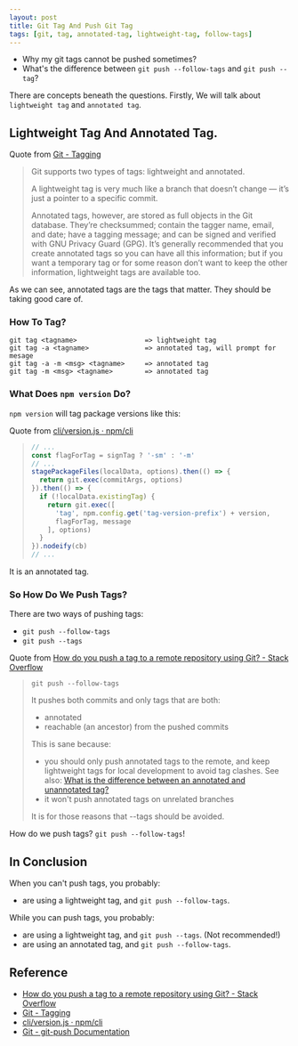 ```yaml
---
layout: post
title: Git Tag And Push Git Tag
tags: [git, tag, annotated-tag, lightweight-tag, follow-tags]
---
```


- Why my git tags cannot be pushed sometimes?
- What's the difference between `git push --follow-tags` and `git push --tag`?

There are concepts beneath the questions. Firstly, We will talk about `lightweight tag` and `annotated tag`.

## Lightweight Tag And Annotated Tag.

Quote from [Git - Tagging](https://git-scm.com/book/en/v2/Git-Basics-Tagging)

> Git supports two types of tags: lightweight and annotated.
>
> A lightweight tag is very much like a branch that doesn’t change — it’s just a pointer to a specific commit.
>
> Annotated tags, however, are stored as full objects in the Git database. They’re checksummed; contain the tagger name,
> email, and date; have a tagging message; and can be signed and verified with GNU Privacy Guard (GPG). It’s generally
> recommended that you create annotated tags so you can have all this information; but if you want a temporary tag or
> for some reason don’t want to keep the other information, lightweight tags are available too.

As we can see, annotated tags are the tags that matter. They should be taking good care of.

### How To Tag?

```
git tag <tagname>                 => lightweight tag
git tag -a <tagname>              => annotated tag, will prompt for mesage
git tag -a -m <msg> <tagname>     => annotated tag
git tag -m <msg> <tagname>        => annotated tag
```

### What Does `npm version` Do?

`npm version` will tag package versions like this:

Quote from [cli/version.js · npm/cli](https://github.com/npm/cli/blob/39d473adf38a31954d0922f5cc6451ffd59fa362/lib/version.js#L310)

> ```js
> // ...
> const flagForTag = signTag ? '-sm' : '-m'
> // ...
> stagePackageFiles(localData, options).then(() => {
>   return git.exec(commitArgs, options)
> }).then(() => {
>   if (!localData.existingTag) {
>     return git.exec([
>       'tag', npm.config.get('tag-version-prefix') + version,
>       flagForTag, message
>     ], options)
>   }
> }).nodeify(cb)
> // ...
> ```

It is an annotated tag.

### So How Do We Push Tags?

There are two ways of pushing tags:

- `git push --follow-tags`
- `git push --tags`

Quote from [How do you push a tag to a remote repository using Git? - Stack Overflow](https://stackoverflow.com/questions/5195859/how-do-you-push-a-tag-to-a-remote-repository-using-git)

> `git push --follow-tags`
>
> It pushes both commits and only tags that are both:
>   - annotated
>   - reachable (an ancestor) from the pushed commits
>
> This is sane because:
>   - you should only push annotated tags to the remote, and keep lightweight tags for local development to avoid tag clashes. See also: [What is the difference between an annotated and unannotated tag?](https://stackoverflow.com/questions/11514075/what-is-the-difference-between-an-annotated-and-unannotated-tag)
>   - it won't push annotated tags on unrelated branches
>
> It is for those reasons that --tags should be avoided.

How do we push tags? `git push --follow-tags`!

## In Conclusion

When you can't push tags, you probably:

- are using a lightweight tag, and `git push --follow-tags`.

While you can push tags, you probably:

- are using a lightweight tag, and `git push --tags`. (Not recommended!)
- are using an annotated tag, and `git push --follow-tags`.

## Reference

- [How do you push a tag to a remote repository using Git? - Stack Overflow](https://stackoverflow.com/questions/5195859/how-do-you-push-a-tag-to-a-remote-repository-using-git)
- [Git - Tagging](https://git-scm.com/book/en/v2/Git-Basics-Tagging)
- [cli/version.js · npm/cli](https://github.com/npm/cli/blob/39d473adf38a31954d0922f5cc6451ffd59fa362/lib/version.js#L310)
- [Git - git-push Documentation](https://git-scm.com/docs/git-push#Documentation/git-push.txt---tags)
